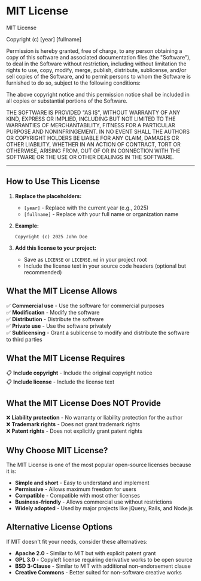 # MIT License

MIT License

Copyright (c) [year] [fullname]

Permission is hereby granted, free of charge, to any person obtaining a copy
of this software and associated documentation files (the "Software"), to deal
in the Software without restriction, including without limitation the rights
to use, copy, modify, merge, publish, distribute, sublicense, and/or sell
copies of the Software, and to permit persons to whom the Software is
furnished to do so, subject to the following conditions:

The above copyright notice and this permission notice shall be included in all
copies or substantial portions of the Software.

THE SOFTWARE IS PROVIDED "AS IS", WITHOUT WARRANTY OF ANY KIND, EXPRESS OR
IMPLIED, INCLUDING BUT NOT LIMITED TO THE WARRANTIES OF MERCHANTABILITY,
FITNESS FOR A PARTICULAR PURPOSE AND NONINFRINGEMENT. IN NO EVENT SHALL THE
AUTHORS OR COPYRIGHT HOLDERS BE LIABLE FOR ANY CLAIM, DAMAGES OR OTHER
LIABILITY, WHETHER IN AN ACTION OF CONTRACT, TORT OR OTHERWISE, ARISING FROM,
OUT OF OR IN CONNECTION WITH THE SOFTWARE OR THE USE OR OTHER DEALINGS IN THE
SOFTWARE.

---

## How to Use This License

1. **Replace the placeholders:**
   - `[year]` - Replace with the current year (e.g., 2025)
   - `[fullname]` - Replace with your full name or organization name

2. **Example:**
   ```
   Copyright (c) 2025 John Doe
   ```

3. **Add this license to your project:**
   - Save as `LICENSE` or `LICENSE.md` in your project root
   - Include the license text in your source code headers (optional but recommended)

## What the MIT License Allows

✅ **Commercial use** - Use the software for commercial purposes  
✅ **Modification** - Modify the software  
✅ **Distribution** - Distribute the software  
✅ **Private use** - Use the software privately  
✅ **Sublicensing** - Grant a sublicense to modify and distribute the software to third parties

## What the MIT License Requires

📋 **Include copyright** - Include the original copyright notice  
📋 **Include license** - Include the license text

## What the MIT License Does NOT Provide

❌ **Liability protection** - No warranty or liability protection for the author  
❌ **Trademark rights** - Does not grant trademark rights  
❌ **Patent rights** - Does not explicitly grant patent rights

## Why Choose MIT License?

The MIT License is one of the most popular open-source licenses because it is:

- **Simple and short** - Easy to understand and implement
- **Permissive** - Allows maximum freedom for users
- **Compatible** - Compatible with most other licenses
- **Business-friendly** - Allows commercial use without restrictions
- **Widely adopted** - Used by major projects like jQuery, Rails, and Node.js

## Alternative License Options

If MIT doesn't fit your needs, consider these alternatives:

- **Apache 2.0** - Similar to MIT but with explicit patent grant
- **GPL 3.0** - Copyleft license requiring derivative works to be open source
- **BSD 3-Clause** - Similar to MIT with additional non-endorsement clause
- **Creative Commons** - Better suited for non-software creative works